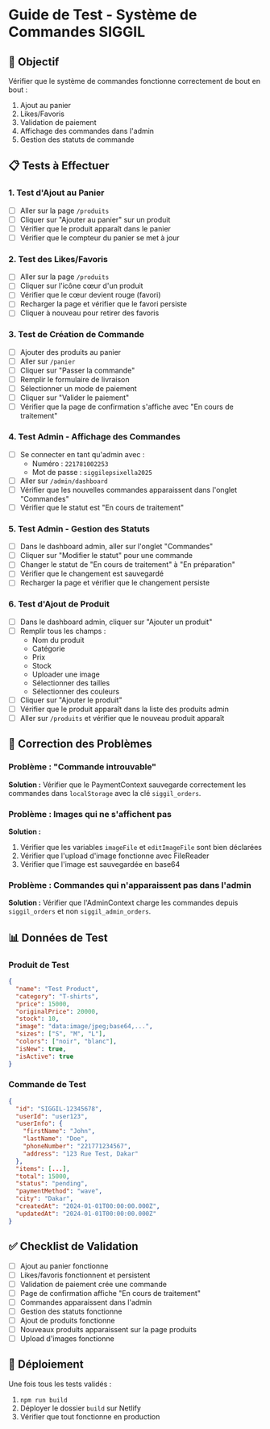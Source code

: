 # Guide de Test - Système de Commandes SIGGIL

## 🎯 Objectif
Vérifier que le système de commandes fonctionne correctement de bout en bout :
1. Ajout au panier
2. Likes/Favoris
3. Validation de paiement
4. Affichage des commandes dans l'admin
5. Gestion des statuts de commande

## 📋 Tests à Effectuer

### 1. Test d'Ajout au Panier
- [ ] Aller sur la page `/produits`
- [ ] Cliquer sur "Ajouter au panier" sur un produit
- [ ] Vérifier que le produit apparaît dans le panier
- [ ] Vérifier que le compteur du panier se met à jour

### 2. Test des Likes/Favoris
- [ ] Aller sur la page `/produits`
- [ ] Cliquer sur l'icône cœur d'un produit
- [ ] Vérifier que le cœur devient rouge (favori)
- [ ] Recharger la page et vérifier que le favori persiste
- [ ] Cliquer à nouveau pour retirer des favoris

### 3. Test de Création de Commande
- [ ] Ajouter des produits au panier
- [ ] Aller sur `/panier`
- [ ] Cliquer sur "Passer la commande"
- [ ] Remplir le formulaire de livraison
- [ ] Sélectionner un mode de paiement
- [ ] Cliquer sur "Valider le paiement"
- [ ] Vérifier que la page de confirmation s'affiche avec "En cours de traitement"

### 4. Test Admin - Affichage des Commandes
- [ ] Se connecter en tant qu'admin avec :
  - Numéro : `221781002253`
  - Mot de passe : `siggilepsixella2025`
- [ ] Aller sur `/admin/dashboard`
- [ ] Vérifier que les nouvelles commandes apparaissent dans l'onglet "Commandes"
- [ ] Vérifier que le statut est "En cours de traitement"

### 5. Test Admin - Gestion des Statuts
- [ ] Dans le dashboard admin, aller sur l'onglet "Commandes"
- [ ] Cliquer sur "Modifier le statut" pour une commande
- [ ] Changer le statut de "En cours de traitement" à "En préparation"
- [ ] Vérifier que le changement est sauvegardé
- [ ] Recharger la page et vérifier que le changement persiste

### 6. Test d'Ajout de Produit
- [ ] Dans le dashboard admin, cliquer sur "Ajouter un produit"
- [ ] Remplir tous les champs :
  - Nom du produit
  - Catégorie
  - Prix
  - Stock
  - Uploader une image
  - Sélectionner des tailles
  - Sélectionner des couleurs
- [ ] Cliquer sur "Ajouter le produit"
- [ ] Vérifier que le produit apparaît dans la liste des produits admin
- [ ] Aller sur `/produits` et vérifier que le nouveau produit apparaît

## 🔧 Correction des Problèmes

### Problème : "Commande introuvable"
**Solution :** Vérifier que le PaymentContext sauvegarde correctement les commandes dans `localStorage` avec la clé `siggil_orders`.

### Problème : Images qui ne s'affichent pas
**Solution :** 
1. Vérifier que les variables `imageFile` et `editImageFile` sont bien déclarées
2. Vérifier que l'upload d'image fonctionne avec FileReader
3. Vérifier que l'image est sauvegardée en base64

### Problème : Commandes qui n'apparaissent pas dans l'admin
**Solution :** Vérifier que l'AdminContext charge les commandes depuis `siggil_orders` et non `siggil_admin_orders`.

## 📊 Données de Test

### Produit de Test
```json
{
  "name": "Test Product",
  "category": "T-shirts",
  "price": 15000,
  "originalPrice": 20000,
  "stock": 10,
  "image": "data:image/jpeg;base64,...",
  "sizes": ["S", "M", "L"],
  "colors": ["noir", "blanc"],
  "isNew": true,
  "isActive": true
}
```

### Commande de Test
```json
{
  "id": "SIGGIL-12345678",
  "userId": "user123",
  "userInfo": {
    "firstName": "John",
    "lastName": "Doe",
    "phoneNumber": "221771234567",
    "address": "123 Rue Test, Dakar"
  },
  "items": [...],
  "total": 15000,
  "status": "pending",
  "paymentMethod": "wave",
  "city": "Dakar",
  "createdAt": "2024-01-01T00:00:00.000Z",
  "updatedAt": "2024-01-01T00:00:00.000Z"
}
```

## ✅ Checklist de Validation

- [ ] Ajout au panier fonctionne
- [ ] Likes/favoris fonctionnent et persistent
- [ ] Validation de paiement crée une commande
- [ ] Page de confirmation affiche "En cours de traitement"
- [ ] Commandes apparaissent dans l'admin
- [ ] Gestion des statuts fonctionne
- [ ] Ajout de produits fonctionne
- [ ] Nouveaux produits apparaissent sur la page produits
- [ ] Upload d'images fonctionne

## 🚀 Déploiement

Une fois tous les tests validés :
1. `npm run build`
2. Déployer le dossier `build` sur Netlify
3. Vérifier que tout fonctionne en production




